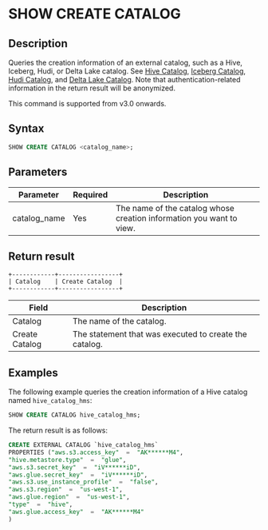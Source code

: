 # SHOW CREATE CATALOG

## Description

Queries the creation information of an external catalog, such as a Hive, Iceberg, Hudi, or Delta Lake catalog. See [Hive Catalog](../../../data_source/catalog/hive_catalog.md), [Iceberg Catalog](../../../data_source/catalog/iceberg_catalog.md), [Hudi Catalog](../../../data_source/catalog/hudi_catalog.md), and [Delta Lake Catalog](../../../data_source/catalog/deltalake_catalog.md). Note that authentication-related information in the return result will be anonymized.

This command is supported from v3.0 onwards.

## Syntax

```SQL
SHOW CREATE CATALOG <catalog_name>;
```

## Parameters

| **Parameter** | **Required** | **Description**                                              |
| ------------- | ------------ | ------------------------------------------------------------ |
| catalog_name  | Yes          | The name of the catalog whose creation information you want to view. |

## Return result

```Plain
+------------+-----------------+
| Catalog    | Create Catalog  |
+------------+-----------------+
```

| **Field**  | **Description**                                        |
| -------------- | ------------------------------------------------------ |
| Catalog        | The name of the catalog.                               |
| Create Catalog | The statement that was executed to create the catalog. |

## Examples

The following example queries the creation information of a Hive catalog named `hive_catalog_hms`:

```SQL
SHOW CREATE CATALOG hive_catalog_hms;
```

The return result is as follows:

```SQL
CREATE EXTERNAL CATALOG `hive_catalog_hms`
PROPERTIES ("aws.s3.access_key"  =  "AK******M4",
"hive.metastore.type"  =  "glue",
"aws.s3.secret_key"  =  "iV******iD",
"aws.glue.secret_key"  =  "iV******iD",
"aws.s3.use_instance_profile"  =  "false",
"aws.s3.region"  =  "us-west-1",
"aws.glue.region"  =  "us-west-1",
"type"  =  "hive",
"aws.glue.access_key"  =  "AK******M4"
)
```
